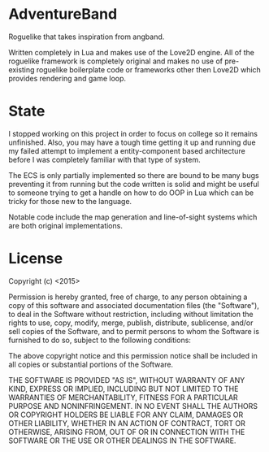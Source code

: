 # AdventureBand
Roguelike that takes inspiration from angband.

Written completely in Lua and makes use of the Love2D engine. All of the roguelike framework is completely original and makes no use of pre-existing roguelike boilerplate code or frameworks other then Love2D which provides rendering and game loop.

# State
I stopped working on this project in order to focus on college so it remains unfinished. Also, you may have a tough time getting it up and running due my failed attempt to implement a entity-component based architecture before I was completely familiar with that type of system.

The ECS is only partially implemented so there are bound to be many bugs preventing it from running but the code written is solid and might be useful to someone trying to get a handle on how to do OOP in Lua which can be tricky for those new to the language.

Notable code include the map generation and line-of-sight systems which are both original implementations.

# License

Copyright (c) <2015> <copyright Ben Arceneaux>

Permission is hereby granted, free of charge, to any person obtaining a copy
of this software and associated documentation files (the "Software"), to deal
in the Software without restriction, including without limitation the rights
to use, copy, modify, merge, publish, distribute, sublicense, and/or sell
copies of the Software, and to permit persons to whom the Software is
furnished to do so, subject to the following conditions:

The above copyright notice and this permission notice shall be included in all
copies or substantial portions of the Software.

THE SOFTWARE IS PROVIDED "AS IS", WITHOUT WARRANTY OF ANY KIND, EXPRESS OR
IMPLIED, INCLUDING BUT NOT LIMITED TO THE WARRANTIES OF MERCHANTABILITY,
FITNESS FOR A PARTICULAR PURPOSE AND NONINFRINGEMENT. IN NO EVENT SHALL THE
AUTHORS OR COPYRIGHT HOLDERS BE LIABLE FOR ANY CLAIM, DAMAGES OR OTHER
LIABILITY, WHETHER IN AN ACTION OF CONTRACT, TORT OR OTHERWISE, ARISING FROM,
OUT OF OR IN CONNECTION WITH THE SOFTWARE OR THE USE OR OTHER DEALINGS IN THE
SOFTWARE.
